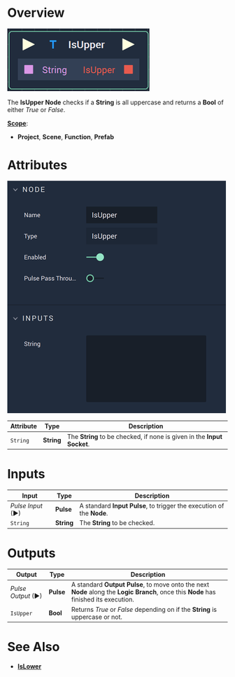 # Overview

![The IsUpper Node.](../../.gitbook/assets/isuppernode.png)

The **IsUpper Node** checks if a **String** is all uppercase and returns a **Bool** of either *True* or *False*. 

[**Scope**](../overview.md#scopes):
*  **Project**, **Scene**, **Function**, **Prefab**

# Attributes

![The IsUpper Node Attributes.](../../.gitbook/assets/isupperattributes.png)

|Attribute|Type|Description|
|---|---|---|
|`String`|**String**|The **String** to be checked, if none is given in the **Input** **Socket**.|

# Inputs

|Input|Type|Description|
|---|---|---|
|*Pulse Input* (►)|**Pulse**|A standard **Input Pulse**, to trigger the execution of the **Node**.|
|`String`|**String**|The **String** to be checked.|

# Outputs

|Output|Type|Description|
|---|---|---|
|*Pulse Output* (►)|**Pulse**|A standard **Output Pulse**, to move onto the next **Node** along the **Logic Branch**, once this **Node** has finished its execution.|
|`IsUpper`|**Bool**|Returns *True* or *False* depending on if the **String** is uppercase or not.|

# See Also

* [**IsLower**](islower.md)